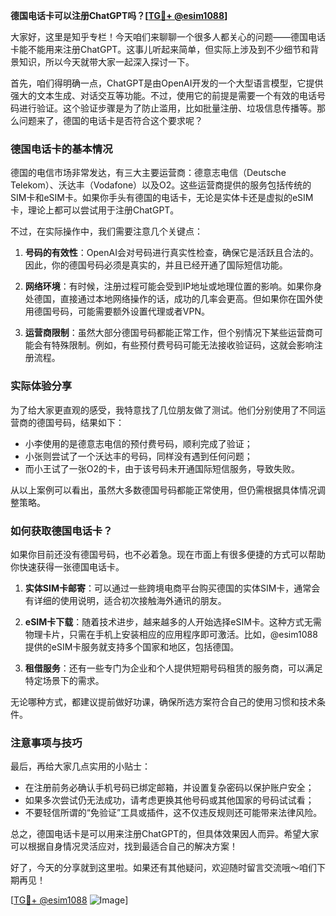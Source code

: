 **德国电话卡可以注册ChatGPT吗？[[TG💪+ @esim1088](https://t.me/s/esim1088)]**

大家好，这里是知乎专栏！今天咱们来聊聊一个很多人都关心的问题——德国电话卡能不能用来注册ChatGPT。这事儿听起来简单，但实际上涉及到不少细节和背景知识，所以今天就带大家一起深入探讨一下。

首先，咱们得明确一点，ChatGPT是由OpenAI开发的一个大型语言模型，它提供强大的文本生成、对话交互等功能。不过，使用它的前提是需要一个有效的电话号码进行验证。这个验证步骤是为了防止滥用，比如批量注册、垃圾信息传播等。那么问题来了，德国的电话卡是否符合这个要求呢？

### 德国电话卡的基本情况

德国的电信市场非常发达，有三大主要运营商：德意志电信（Deutsche Telekom）、沃达丰（Vodafone）以及O2。这些运营商提供的服务包括传统的SIM卡和eSIM卡。如果你手头有德国的电话卡，无论是实体卡还是虚拟的eSIM卡，理论上都可以尝试用于注册ChatGPT。

不过，在实际操作中，我们需要注意几个关键点：

1. **号码的有效性**：OpenAI会对号码进行真实性检查，确保它是活跃且合法的。因此，你的德国号码必须是真实的，并且已经开通了国际短信功能。
   
2. **网络环境**：有时候，注册过程可能会受到IP地址或地理位置的影响。如果你身处德国，直接通过本地网络操作的话，成功的几率会更高。但如果你在国外使用德国号码，可能需要额外设置代理或者VPN。

3. **运营商限制**：虽然大部分德国号码都能正常工作，但个别情况下某些运营商可能会有特殊限制。例如，有些预付费号码可能无法接收验证码，这就会影响注册流程。

### 实际体验分享

为了给大家更直观的感受，我特意找了几位朋友做了测试。他们分别使用了不同运营商的德国号码，结果如下：

- 小李使用的是德意志电信的预付费号码，顺利完成了验证；
- 小张则尝试了一个沃达丰的号码，同样没有遇到任何问题；
- 而小王试了一张O2的卡，由于该号码未开通国际短信服务，导致失败。

从以上案例可以看出，虽然大多数德国号码都能正常使用，但仍需根据具体情况调整策略。

### 如何获取德国电话卡？

如果你目前还没有德国号码，也不必着急。现在市面上有很多便捷的方式可以帮助你快速获得一张德国电话卡。

1. **实体SIM卡邮寄**：可以通过一些跨境电商平台购买德国的实体SIM卡，通常会有详细的使用说明，适合初次接触海外通讯的朋友。
   
2. **eSIM卡下载**：随着技术进步，越来越多的人开始选择eSIM卡。这种方式无需物理卡片，只需在手机上安装相应的应用程序即可激活。比如，@esim1088 提供的eSIM卡服务就支持多个国家和地区，包括德国。

3. **租借服务**：还有一些专门为企业和个人提供短期号码租赁的服务商，可以满足特定场景下的需求。

无论哪种方式，都建议提前做好功课，确保所选方案符合自己的使用习惯和技术条件。

### 注意事项与技巧

最后，再给大家几点实用的小贴士：

- 在注册前务必确认手机号码已绑定邮箱，并设置复杂密码以保护账户安全；
- 如果多次尝试仍无法成功，请考虑更换其他号码或其他国家的号码试试看；
- 不要轻信所谓的“免验证”工具或插件，这不仅违反规则还可能带来法律风险。

总之，德国电话卡是可以用来注册ChatGPT的，但具体效果因人而异。希望大家可以根据自身情况灵活应对，找到最适合自己的解决方案！

好了，今天的分享就到这里啦。如果还有其他疑问，欢迎随时留言交流哦～咱们下期再见！

[[TG💪+ @esim1088](https://t.me/s/esim1088) ![Image](https://i.postimg.cc/4NQfJmqS/Snipaste-2025-05-13-00-14-12.png)]